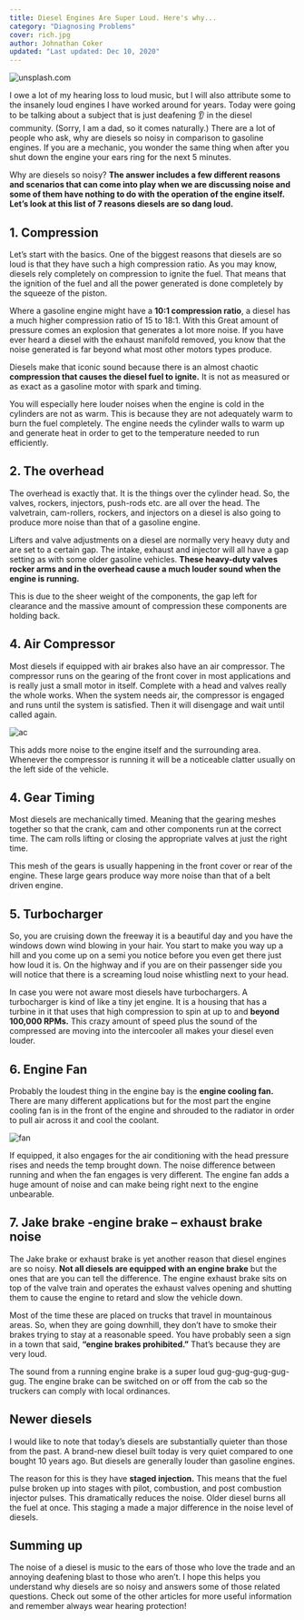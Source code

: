```yaml
---
title: Diesel Engines Are Super Loud. Here's why...
category: "Diagnosing Problems"
cover: rich.jpg
author: Johnathan Coker
updated: "Last updated: Dec 10, 2020"
---
```


![unsplash.com](./rich.jpg)

I owe a lot of my hearing loss to loud music, but I will also attribute some to the insanely loud engines I have worked around for years. Today were going to be talking about a subject that is just deafening 👂 in the diesel community. (Sorry, I am a dad, so it comes naturally.) There are a lot of people who ask, why are diesels so noisy in comparison to gasoline engines. If you are a mechanic, you wonder the same thing when after you shut down the engine your ears ring for the next 5 minutes.

Why are diesels so noisy? **The answer includes a few different reasons and scenarios that can come into play when we are discussing noise and some of them have nothing to do with the operation of the engine itself. Let’s look at this list of 7 reasons diesels are so dang loud.**

## 1. Compression

Let’s start with the basics. One of the biggest reasons that diesels are so loud is that they have such a high compression ratio. As you may know, diesels rely completely on compression to ignite the fuel. That means that the ignition of the fuel and all the power generated is done completely by the squeeze of the piston.

Where a gasoline engine might have a **10:1 compression ratio**, a diesel has a much higher compression ratio of 15 to 18:1. With this Great amount of pressure comes an explosion that generates a lot more noise. If you have ever heard a diesel with the exhaust manifold removed, you know that the noise generated is far beyond what most other motors types produce.

Diesels make that iconic sound because there is an almost chaotic **compression that causes the diesel fuel to ignite.** It is not as measured or as exact as a gasoline motor with spark and timing.

You will especially here louder noises when the engine is cold in the cylinders are not as warm. This is because they are not adequately warm to burn the fuel completely. The engine needs the cylinder walls to warm up and generate heat in order to get to the temperature needed to run efficiently.

## 2. The overhead

The overhead is exactly that. It is the things over the cylinder head. So, the valves, rockers, injectors, push-rods etc. are all over the head. The valvetrain, cam-rollers, rockers, and injectors on a diesel is also going to produce more noise than that of a gasoline engine.

Lifters and valve adjustments on a diesel are normally very heavy duty and are set to a certain gap. The intake, exhaust and injector will all have a gap setting as with some older gasoline vehicles. **These heavy-duty valves rocker arms and in the overhead cause a much louder sound when the engine is running.**

This is due to the sheer weight of the components, the gap left for clearance and the massive amount of compression these components are holding back.

## 4. Air Compressor

Most diesels if equipped with air brakes also have an air compressor. The compressor runs on the gearing of the front cover in most applications and is really just a small motor in itself. Complete with a head and valves really the whole works. When the system needs air, the compressor is engaged and runs until the system is satisfied. Then it will disengage and wait until called again.

![ac](./ac.png)

This adds more noise to the engine itself and the surrounding area. Whenever the compressor is running it will be a noticeable clatter usually on the left side of the vehicle.

## 4. Gear Timing

Most diesels are mechanically timed. Meaning that the gearing meshes together so that the crank, cam and other components run at the correct time. The cam rolls lifting or closing the appropriate valves at just the right time.

This mesh of the gears is usually happening in the front cover or rear of the engine. These large gears produce way more noise than that of a belt driven engine.

## 5. Turbocharger

So, you are cruising down the freeway it is a beautiful day and you have the windows down wind blowing in your hair. You start to make you way up a hill and you come up on a semi you notice before you even get there just how loud it is. On the highway and if you are on their passenger side you will notice that there is a screaming loud noise whistling next to your head.

In case you were not aware most diesels have turbochargers. A turbocharger is kind of like a tiny jet engine. It is a housing that has a turbine in it that uses that high compression to spin at up to and **beyond 100,000 RPMs.** This crazy amount of speed plus the sound of the compressed are moving into the intercooler all makes your diesel even louder.

## 6. Engine Fan

Probably the loudest thing in the engine bay is the **engine cooling fan.** There are many different applications but for the most part the engine cooling fan is in the front of the engine and shrouded to the radiator in order to pull air across it and cool the coolant.

![fan](./isx.jpg)

If equipped, it also engages for the air conditioning with the head pressure rises and needs the temp brought down. The noise difference between running and when the fan engages is very different. The engine fan adds a huge amount of noise and can make being right next to the engine unbearable.

## 7. Jake brake -engine brake – exhaust brake noise

The Jake brake or exhaust brake is yet another reason that diesel engines are so noisy. **Not all diesels are equipped with an engine brake** but the ones that are you can tell the difference. The engine exhaust brake sits on top of the valve train and operates the exhaust valves opening and shutting them to cause the engine to retard and slow the vehicle down.

Most of the time these are placed on trucks that travel in mountainous areas. So, when they are going downhill, they don’t have to smoke their brakes trying to stay at a reasonable speed. You have probably seen a sign in a town that said, **“engine brakes prohibited.”** That’s because they are very loud.

The sound from a running engine brake is a super loud gug-gug-gug-gug-gug. The engine brake can be switched on or off from the cab so the truckers can comply with local ordinances.

## Newer diesels

I would like to note that today’s diesels are substantially quieter than those from the past. A brand-new diesel built today is very quiet compared to one bought 10 years ago. But diesels are generally louder than gasoline engines.

The reason for this is they have **staged injection.** This means that the fuel pulse broken up into stages with pilot, combustion, and post combustion injector pulses. This dramatically reduces the noise. Older diesel burns all the fuel at once. This staging a made a major difference in the noise level of diesels.

## Summing up

The noise of a diesel is music to the ears of those who love the trade and an annoying deafening blast to those who aren’t. I hope this helps you understand why diesels are so noisy and answers some of those related questions. Check out some of the other articles for more useful information and remember always wear hearing protection!
